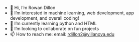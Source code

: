 - 👋 Hi, I’m Rowan Dillon
- 👀 I’m interested in machine learning, web development, app development, and overall coding!
- 🌱 I’m currently learning python and HTML
- 💞️ I’m looking to collaborate on fun projects
- 📫 How to reach me: email: rdillon2@villanova.edu


